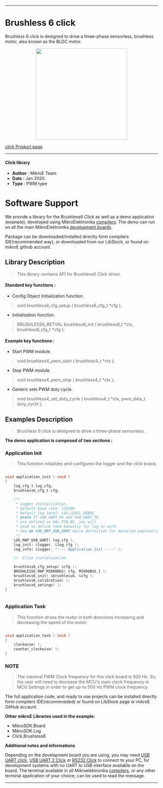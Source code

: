

---
# Brushless 6 click

Brushless 6 click is designed to drive a three-phase sensorless, brushless motor, also known as the BLDC motor.

<p align="center">
  <img src="https://download.mikroe.com/images/click_for_ide/brushless6_click.png" height=300px>
</p>

[click Product page](https://www.mikroe.com/brushless-6-click)

---


#### Click library 

- **Author**        : MikroE Team
- **Date**          : Jan 2020.
- **Type**          : PWM type


# Software Support

We provide a library for the Brushless6 Click 
as well as a demo application (example), developed using MikroElektronika 
[compilers](https://shop.mikroe.com/compilers). 
The demo can run on all the main MikroElektronika [development boards](https://shop.mikroe.com/development-boards).

Package can be downloaded/installed directly form compilers IDE(recommended way), or downloaded from our LibStock, or found on mikroE github account. 

## Library Description

> This library contains API for Brushless6 Click driver.

#### Standard key functions :

- Config Object Initialization function.
> void brushless6_cfg_setup ( brushless6_cfg_t *cfg ); 
 
- Initialization function.
> BRUSHLESS6_RETVAL brushless6_init ( brushless6_t *ctx, brushless6_cfg_t *cfg );


#### Example key functions :

- Start PWM module.
> void brushless4_pwm_start ( brushless4_t *ctx );
 
- Stop PWM module.
> void brushless4_pwm_stop ( brushless4_t *ctx );

- Generic sets PWM duty cycle.
> void brushless4_set_duty_cycle ( brushless4_t *ctx, pwm_data_t duty_cycle );

## Examples Description

> Brushless 6 click is designed to drive a three-phase sensorless.

**The demo application is composed of two sections :**

### Application Init 

> This function initializes and configures the logger and the click board.

```c

void application_init ( void )
{
    log_cfg_t log_cfg;
    brushless6_cfg_t cfg;

    /** 
     * Logger initialization.
     * Default baud rate: 115200
     * Default log level: LOG_LEVEL_DEBUG
     * @note If USB_UART_RX and USB_UART_TX 
     * are defined as HAL_PIN_NC, you will 
     * need to define them manually for log to work. 
     * See @b LOG_MAP_USB_UART macro definition for detailed explanation.
     */
    LOG_MAP_USB_UART( log_cfg );
    log_init( &logger, &log_cfg );
    log_info( &logger, "---- Application Init ----" );

    //  Click initialization.

    brushless6_cfg_setup( &cfg );
    BRUSHLESS6_MAP_MIKROBUS( cfg, MIKROBUS_1 );
    brushless6_init( &brushless6, &cfg );
    brushless6_calibration( );
    brushless6_setings( );
}
  
```

### Application Task

> This function drives the motor in both directions increasing and decreasing the speed of the motor.

```c

void application_task ( void )
{
    clockwise( );
    counter_clockwise( );
} 

```

### NOTE

> The maximal PWM Clock frequency for this click board is 500 Hz. 
> So, the user will need to decrease the MCU's main clock frequency in MCU Settings in order to get up-to 500 Hz PWM clock frequency.

The full application code, and ready to use projects can be  installed directly form compilers IDE(recommneded) or found on LibStock page or mikroE GitHub accaunt.

**Other mikroE Libraries used in the example:** 

- MikroSDK.Board
- MikroSDK.Log
- Click.Brushless6

**Additional notes and informations**

Depending on the development board you are using, you may need 
[USB UART click](https://shop.mikroe.com/usb-uart-click), 
[USB UART 2 Click](https://shop.mikroe.com/usb-uart-2-click) or 
[RS232 Click](https://shop.mikroe.com/rs232-click) to connect to your PC, for 
development systems with no UART to USB interface available on the board. The 
terminal available in all Mikroelektronika 
[compilers](https://shop.mikroe.com/compilers), or any other terminal application 
of your choice, can be used to read the message.



---
